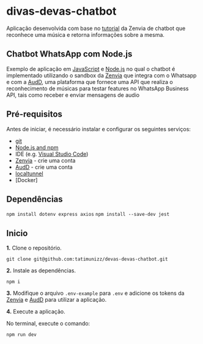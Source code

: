 # divas-devas-chatbot

Aplicação desenvolvida com base no [tutorial](https://www.zenvia.com/blog/developers/whatsapp-bot-nodejs/) da Zenvia de chatbot que reconhece uma música e retorna informações sobre a mesma.


## Chatbot WhatsApp com Node.js

Exemplo de aplicação em [JavaScript](https://developer.mozilla.org/docs/Web/JavaScript) e [Node.js](https://nodejs.org/) no qual o chatbot é implementado utilizando o sandbox da [Zenvia](https://www.zenvia.com/) que integra com o Whatsapp e com a [AudD](https://audd.io/), uma plataforma que fornece uma API que realiza o reconhecimento de músicas para testar features no WhatsApp Business API, tais como receber e enviar mensagens de audio



## Pré-requisitos


Antes de iniciar, é necessário instalar e configurar os seguintes serviços: 

* [git](https://git-scm.com/)
* [Node.js and npm](https://nodejs.org/)
* IDE (e.g. [Visual Studio Code](https://code.visualstudio.com/))
* [Zenvia](https://app.zenvia.com/) - crie uma conta
* [AudD](https://audd.io/) - crie uma conta
* [localtunnel](https://github.com/localtunnel/localtunnel)
* [Docker]

## Dependências

```npm install dotenv express axios```
```npm install --save-dev jest```

## Inicio


**1.** Clone o repositório.

```shell
git clone git@github.com:tatimunizz/devas-devas-chatbot.git
```

**2.** Instale as dependências.

```shell
npm i
```

**3.** Modifique o arquivo `.env-example` para `.env` e adicione os tokens da [Zenvia](https://app.zenvia.com/home/api) e  [AudD](https://dashboard.audd.io/) para utilizar a aplicação. 

**4.** Execute a aplicação.

No terminal, execute o comando:
```shell
npm run dev
```
